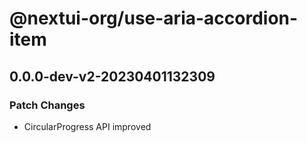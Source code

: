 # @nextui-org/use-aria-accordion-item

## 0.0.0-dev-v2-20230401132309

### Patch Changes

- CircularProgress API improved
